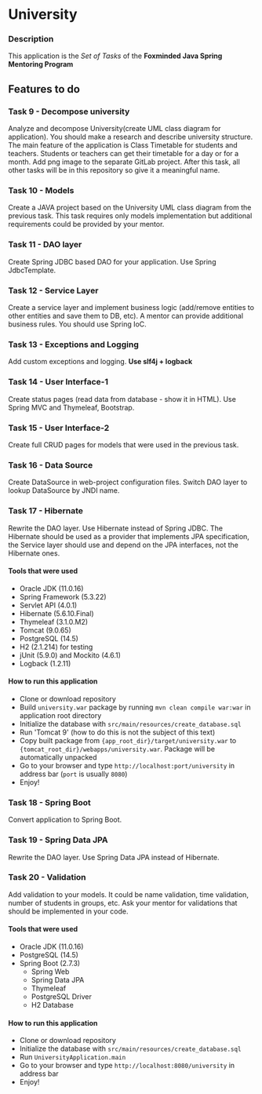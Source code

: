 # University

### Description
This application is the *Set of Tasks* of the **Foxminded Java Spring Mentoring Program**

## Features to do
### Task 9 - Decompose university
Analyze and decompose University(create UML class diagram for application).
You should make a research and describe university structure. 
The main feature of the application is Class Timetable for students and teachers. 
Students or teachers can get their timetable for a day or for a month.
Add png image to the separate GitLab project. 
After this task, all other tasks will be in this repository so give it a meaningful name.

### Task 10 - Models
Create a JAVA project based on the University UML class diagram from the previous task.
This task requires only models implementation but additional requirements could be provided 
by your mentor. 

### Task 11 - DAO layer
Create Spring JDBC based DAO for your application.
Use Spring JdbcTemplate.

### Task 12 - Service Layer
Create a service layer and implement business logic 
(add/remove entities to other entities and save them to DB, etc). 
A mentor can provide additional business rules.
You should use Spring IoC.

### Task 13 - Exceptions and Logging
Add custom exceptions and logging. **Use slf4j + logback**

### Task 14 - User Interface-1
Create status pages (read data from database - show it in HTML). 
Use Spring MVC and Thymeleaf, Bootstrap. 

### Task 15 - User Interface-2
Create full CRUD pages for models that were used in the previous task.

### Task 16 - Data Source
Create DataSource in web-project configuration files. Switch DAO layer to lookup DataSource by JNDI name.

### Task 17 - Hibernate
Rewrite the DAO layer. Use Hibernate instead of Spring JDBC. 
The Hibernate should be used as a provider that implements JPA specification, 
the Service layer should use and depend on the JPA interfaces, not the Hibernate ones.

#### Tools that were used
- Oracle JDK (11.0.16) 
- Spring Framework (5.3.22)
- Servlet API (4.0.1)
- Hibernate (5.6.10.Final)
- Thymeleaf (3.1.0.M2)
- Tomcat (9.0.65)
- PostgreSQL (14.5) 
- H2 (2.1.214) for testing
- jUnit (5.9.0) and Mockito (4.6.1)
- Logback (1.2.11)

#### How to run this application
- Clone or download repository  
- Build `university.war` package by running `mvn clean compile war:war` in application root directory
- Initialize the database with `src/main/resources/create_database.sql`
- Run 'Tomcat 9' (how to do this is not the subject of this text)
- Copy built package from `{app_root_dir}/target/university.war` to `{tomcat_root_dir}/webapps/university.war`. 
Package will be automatically unpacked
- Go to your browser and type `http://localhost:port/university` in address bar (`port` is usually `8080`)
- Enjoy! 

### Task 18 - Spring Boot
Convert application to Spring Boot.

### Task 19 - Spring Data JPA
Rewrite the DAO layer. Use Spring Data JPA instead of Hibernate.

### Task 20 - Validation
Add validation to your models. It could be name validation, time validation, number of students in groups, etc. 
Ask your mentor for validations that should be implemented in your code.

#### Tools that were used
- Oracle JDK (11.0.16)
- PostgreSQL (14.5)
- Spring Boot (2.7.3)
  - Spring Web
  - Spring Data JPA
  - Thymeleaf
  - PostgreSQL Driver
  - H2 Database

#### How to run this application
- Clone or download repository
- Initialize the database with `src/main/resources/create_database.sql`
- Run `UniversityApplication.main`
- Go to your browser and type `http://localhost:8080/university` in address bar
- Enjoy! 



